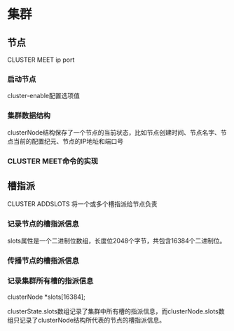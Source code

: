 # 集群

## 节点

CLUSTER MEET ip port

### 启动节点

cluster-enable配置选项值

### 集群数据结构

clusterNode结构保存了一个节点的当前状态，比如节点创建时间、节点名字、节点当前的配置纪元、节点的IP地址和端口号

### CLUSTER MEET命令的实现

## 槽指派

CLUSTER ADDSLOTS 将一个或多个槽指派给节点负责

### 记录节点的槽指派信息

slots属性是一个二进制位数组，长度位2048个字节，共包含16384个二进制位。

### 传播节点的槽指派信息

### 记录集群所有槽的指派信息

clusterNode *slots[16384];

clusterState.slots数组记录了集群中所有槽的指派信息，而clusterNode.slots数组只记录了clusterNode结构所代表的节点的槽指派信息。
